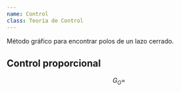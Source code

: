 ```yaml
---
name: Control
class: Teoría de Control
---
```


Método gráfico para encontrar polos de un lazo cerrado.

## Control proporcional

$$ G_O =   $$
